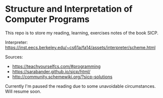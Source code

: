 # Structure and Interpretation of Computer Programs

This repo is to store my reading, learning, exercises notes of the book SICP.

Interpreter: https://inst.eecs.berkeley.edu/~cs61a/fa14/assets/interpreter/scheme.html

Sources:
* https://teachyourselfcs.com/#programming
* https://sarabander.github.io/sicp/html/ 
* http://community.schemewiki.org/?sicp-solutions

Currently I'm paused the reading due to some unavoidable circumstances. Will resume soon.
